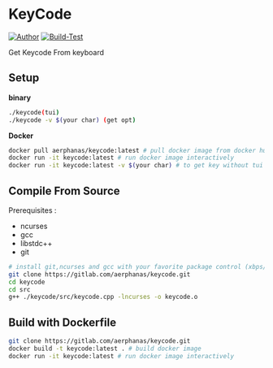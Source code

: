 # **KeyCode**

[![Author](https://img.shields.io/badge/author-aerphanas-red.svg)](https://github.com/aerphanas)
[![Build-Test](https://github.com/aerphanas/keycode/actions/workflows/action.yml/badge.svg)](https://github.com/aerphanas/keycode/actions/workflows/action.yml)

Get Keycode From keyboard

## **Setup**

**binary**

```sh
./keycode(tui)
./keycode -v $(your char) (get opt)
```

**Docker**

```sh
docker pull aerphanas/keycode:latest # pull docker image from docker hub
docker run -it keycode:latest # run docker image interactively
docker run -it keycode:latest -v $(your char) # to get key without tui
```

## **Compile From Source**

Prerequisites :

- ncurses
- gcc
- libstdc++
- git

```sh
# install git,ncurses and gcc with your favorite package control (xbps/apt/aptget/etc)
git clone https://gitlab.com/aerphanas/keycode.git
cd keycode
cd src
g++ ./keycode/src/keycode.cpp -lncurses -o keycode.o
```

## **Build with Dockerfile**

```sh
git clone https://gitlab.com/aerphanas/keycode.git
docker build -t keycode:latest . # build docker image
docker run -it keycode:latest # run docker image interactively

```
